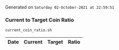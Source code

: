 Generated on `Saturday 02-October-2021 at 22:59:51`

### Current to Target Coin Ratio
`current_coin_ratio.sh`

Date|Current|Target|Ratio
---|---|---|---
